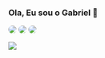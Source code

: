 ### Ola, Eu sou o Gabriel 👋

<a href="https://www.facebook.com/gabriel.amaral.123276"><img style="border-radius: 10px;" src="https://img.shields.io/badge/Facebook-1877F2?style=for-the-badge&logo=facebook&logoColor=white"/></a>
<a href="https://www.instagram.com/gabrel_unix"><img style="border-radius: 10px;" src="https://img.shields.io/badge/Instagram-E4405F?style=for-the-badge&logo=instagram&logoColor=white"/></a>
<a href="https://www.linkedin.com/in/gabriel-amaral-4aaa89215/"><img style="border-radius: 10px;" src="https://img.shields.io/badge/LinkedIn-0077B5?style=for-the-badge&logo=linkedin&logoColor=white"/></a>

<p><img src="https://github-readme-stats.vercel.app/api/top-langs/?username=Gabriel7576&theme=blue-green"/></p>
